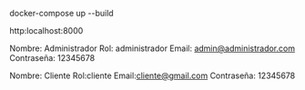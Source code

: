 docker-compose up --build

http:localhost:8000

Nombre: Administrador
Rol: administrador
Email: admin@administrador.com
Contraseña: 12345678


Nombre: Cliente
Rol:cliente
Email:cliente@gmail.com
Contraseña: 12345678
